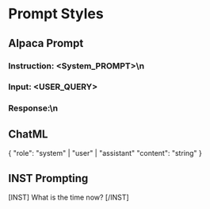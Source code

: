 # Prompt Styles

## Alpaca Prompt
### Instruction: <System_PROMPT>\n
### Input: <USER_QUERY>

### Response:\n

## ChatML
{ 
  "role": "system" | "user" | "assistant" 
  "content": "string"
}

## INST Prompting
[INST] What is the time now? [/INST]

